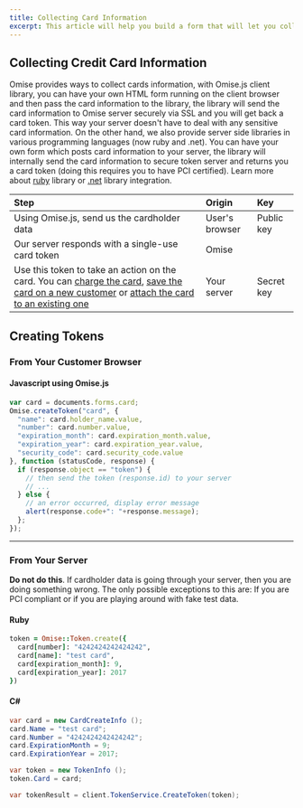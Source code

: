 ```yaml
---
title: Collecting Card Information
excerpt: This article will help you build a form that will let you collect cards directly from a page on your website and tokenize them.
---
```


## Collecting Credit Card Information

Omise provides ways to collect cards information, with Omise.js client library, you can have your own HTML form running on the client browser and then pass the card information to the library, the library will send the card information to Omise server securely via SSL and you will get back a card token. This way your server doesn't have to deal with any sensitive card information. On the other hand, we also provide server side libraries in various programming languages (now ruby and .net). You can have your own form which posts card information to your server, the library will internally send the card information to secure token server and returns you a card token (doing this requires you to have PCI certified). Learn more about [ruby](./ruby-library.html) library or [.net](./dotnet-library.html) library integration.

| Step | Origin| Key |
|:--------------------|:-----------|:----|
| Using Omise.js, send us the cardholder data | User's browser | Public key |
| Our server responds with a single-use card token | Omise | |
| Use this token to take an action on the card. You can [charge the card](charges), [save the card on a new customer](customers) or [attach the card to an existing one](customers)| Your server | Secret key |

## Creating Tokens


### From Your Customer Browser

#### Javascript using Omise.js
```js
var card = documents.forms.card;
Omise.createToken("card", {
  "name": card.holder_name.value,
  "number": card.number.value,
  "expiration_month": card.expiration_month.value,
  "expiration_year": card.expiration_year.value,
  "security_code": card.security_code.value
}, function (statusCode, response) {
  if (response.object == "token") {
    // then send the token (response.id) to your server
    // ...
  } else {
    // an error occurred, display error message
    alert(response.code+": "+response.message);
  };
});
```

---
### From Your Server
<div class='Notice'>
<strong>Do not do this</strong>. If cardholder data is going through your server, then you are doing something wrong.
The only possible exceptions to this are: If you are PCI compliant or if you are playing around with fake test data.
</div>

#### Ruby
```ruby
token = Omise::Token.create({
  card[number]: "4242424242424242",
  card[name]: "test card",
  card[expiration_month]: 9,
  card[expiration_year]: 2017
})
```
#### C&#35;
```c#
var card = new CardCreateInfo ();
card.Name = "test card";
card.Number = "4242424242424242";
card.ExpirationMonth = 9;
card.ExpirationYear = 2017;

var token = new TokenInfo ();
token.Card = card;

var tokenResult = client.TokenService.CreateToken(token);
```



